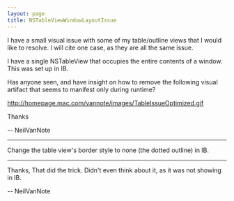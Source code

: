 ```yaml
---
layout: page
title: NSTableViewWindowLayoutIssue
---
```


I have a small visual issue with some of my table/outline views that I would like to resolve. I will cite one case, as they are all the same issue.

I have a single NSTableView that occupies the entire contents of a window. This was set up in IB.

Has anyone seen, and have insight on how to remove the following visual artifact that seems to manifest only during runtime?

http://homepage.mac.com/vannote/images/TableIssueOptimized.gif

Thanks

-- NeilVanNote

----

Change the table view's border style to none (the dotted outline) in IB.

----

Thanks, That did the trick. Didn't even think about it, as it was not showing in IB.

-- NeilVanNote

